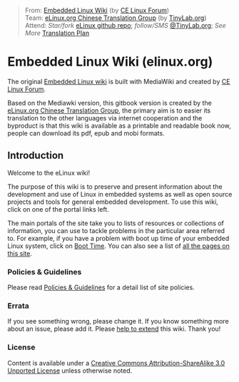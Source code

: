 > From: [Embedded Linux Wiki](http://elinux.org) (by [CE Linux Forum](http://www.celinuxforum.org))<br>
> Team: [eLinux.org Chinese Translation Group](http://www.tinylab.org/elinux) (by [TinyLab.org](http://tinylab.org))<br>
> Attend: *Star/fork* [eLinux github repo](https://github.com/tinyclub/elinux); *follow/SMS* [@TinyLab.org](http://weibo.com/tinylaborg); *See More* [Translation Plan](http://www.tinylab.org/elinux) <br>


# Embedded Linux Wiki (elinux.org)

The original [Embedded Linux wiki](http://elinux.org) is built with MediaWiki and created by [CE Linux Forum](http://www.celinuxforum.org/).

Based on the Mediawki version, this gitbook version is created by the [eLinux.org Chinese Translation Group](http://www.tinylab.org/elinux), the primary aim is to easier its translation to the other languages via internet cooperation and the byproduct is that this wiki is available as a printable and readable book now, people can download its pdf, epub and mobi formats.

## Introduction

Welcome to the eLinux wiki!

The purpose of this wiki is to preserve and present information about the development and use of Linux in embedded systems as well as open source projects and tools for general embedded development. To use this wiki, click on one of the portal links left.

The main portals of the site take you to lists of resources or collections of information, you can use to tackle problems in the particular area referred to. For example, if you have a problem with boot up time of your embedded Linux system, click on [Boot Time](dev_portals/Boot_Time/Boot_Time.md). You can also see a list of [all the pages on this site](http://elinux.org/Special:AllPages).

### Policies & Guidelines

Please read [Policies & Guidelines](http://elinux.org/ELinuxWiki:Policies_%26_Guidelines) for a detail list of site policies.

### Errata

If you see something wrong, please change it. If you know something more about an issue, please add it. Please [help to extend](http://elinux.org/Volunteer_editor_tasks) this wiki. Thank you!

### License

Content is available under a [Creative Commons Attribution-ShareAlike 3.0 Unported License](http://creativecommons.org/licenses/by-sa/3.0/) unless otherwise noted.

